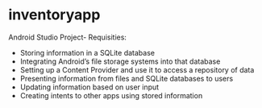 # inventoryapp

Android Studio Project- Requisities:

- Storing information in a SQLite database
- Integrating Android’s file storage systems into that database
- Setting up a Content Provider and use it to access a repository of data
- Presenting information from files and SQLite databases to users
- Updating information based on user input
- Creating intents to other apps using stored information
